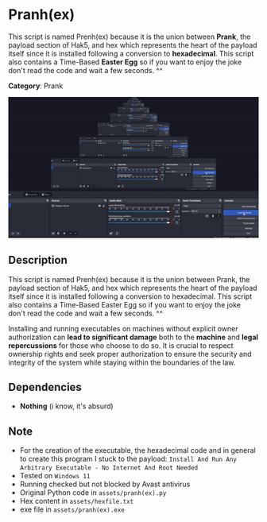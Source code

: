 # Pranh(ex)

This script is named Prenh(ex) because it is the union between **Prank**, the payload section of Hak5, and hex which represents the heart of the payload itself since it is installed following a conversion to **hexadecimal**. This script also contains a Time-Based **Easter Egg** so if you want to enjoy the joke don't read the code and wait a few seconds. ^^

**Category**: Prank

![](assets/1.gif)

## Description

This script is named Prenh(ex) because it is the union between Prank, the payload section of Hak5, and hex which represents the heart of the payload itself since it is installed following a conversion to hexadecimal. This script also contains a Time-Based Easter Egg so if you want to enjoy the joke don't read the code and wait a few seconds. ^^

Installing and running executables on machines without explicit owner authorization can **lead to significant damage** both to the **machine** and **legal repercussions** for those who choose to do so. It is crucial to respect ownership rights and seek proper authorization to ensure the security and integrity of the system while staying within the boundaries of the law.

## Dependencies

* **Nothing** (i know, it's absurd)

## Note

- For the creation of the executable, the hexadecimal code and in general to create this program I stuck to the payload: `Install And Run Any Arbitrary Executable - No Internet And Root Needed`
- Tested on `Windows 11`
- Running checked but not blocked by Avast antivirus
- Original Python code in `assets/pranh(ex).py`
- Hex content in `assets/hexfile.txt`
- exe file in `assets/pranh(ex).exe`